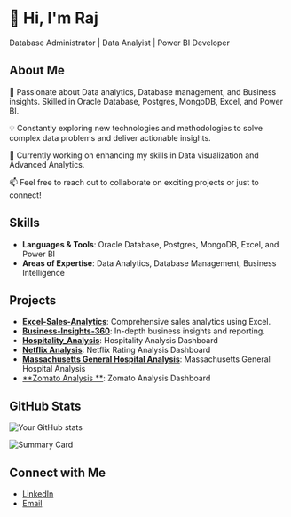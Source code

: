 # 👋 Hi, I'm Raj   
Database Administrator | Data Analyist | Power BI Developer 

## About Me

🚀 Passionate about Data analytics, Database management, and Business insights. Skilled in  Oracle Database, Postgres, MongoDB, Excel, and Power BI.

💡 Constantly exploring new technologies and methodologies to solve complex data problems and deliver actionable insights.

🔧 Currently working on enhancing my skills in Data visualization and Advanced Analytics.

📫 Feel free to reach out to collaborate on exciting projects or just to connect!

## Skills

- **Languages & Tools**: Oracle Database, Postgres, MongoDB, Excel, and Power BI
- **Areas of Expertise**: Data Analytics, Database Management, Business Intelligence

## Projects

- [**Excel-Sales-Analytics**](https://github.com/rajdada100/Excel-Sales-Analytics): Comprehensive sales analytics using Excel.
- [**Business-Insights-360**](https://github.com/rajdada100/Business-Insights-360): In-depth business insights and reporting.
- [**Hospitality_Analysis**](https://github.com/rajdada100/Hospitality_Domain): Hospitality Analysis Dashboard
- [**Netflix Analysis**](https://github.com/rajdada100/Netflix-Ratings-Analysis): Netflix Rating Analysis Dashboard
- [**Massachusetts General Hospital Analysis**](https://github.com/rajdada100/Massachusetts-General-Hospital-Dashboard): Massachusetts General Hospital Analysis
- [**Zomato Analysis **](https://github.com/rajdada100/Zomato-Dashboard): Zomato Analysis Dashboard
## GitHub Stats

![Your GitHub stats](https://github-readme-stats.vercel.app/api?username=rajdada100&show_icons=true&theme=radical)

![Summary Card](https://github-profile-summary-cards.vercel.app/api/cards/profile-details?username=rajdada100&theme=solarized_dark)


## Connect with Me

- [LinkedIn](https://www.linkedin.com/in/rajdada100)
- [Email](mailto:rajdada100)

